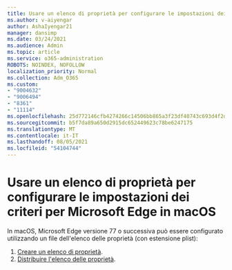 ```yaml
---
title: Usare un elenco di proprietà per configurare le impostazioni dei criteri per Microsoft Edge in macOS
ms.author: v-aiyengar
author: AshaIyengar21
manager: dansimp
ms.date: 03/24/2021
ms.audience: Admin
ms.topic: article
ms.service: o365-administration
ROBOTS: NOINDEX, NOFOLLOW
localization_priority: Normal
ms.collection: Adm_O365
ms.custom:
- "9004632"
- "9006494"
- "8361"
- "11114"
ms.openlocfilehash: 25d772146cfb4274266c14506bb865a3f23df40743c693d4f2d22cf8ca701e52
ms.sourcegitcommit: b5f7da89a650d2915dc652449623c78be6247175
ms.translationtype: MT
ms.contentlocale: it-IT
ms.lasthandoff: 08/05/2021
ms.locfileid: "54104744"
---
```

# <a name="use-a-property-list-to-configure-the-policy-settings-for-microsoft-edge-on-macos"></a>Usare un elenco di proprietà per configurare le impostazioni dei criteri per Microsoft Edge in macOS

In macOS, Microsoft Edge versione 77 o successiva può essere configurato utilizzando un file dell'elenco delle proprietà (con estensione plist):

1. [Creare un elenco di proprietà](https://go.microsoft.com/fwlink/?linkid=2134726).
1. [Distribuire l'elenco delle proprietà](https://go.microsoft.com/fwlink/?linkid=2134727).
